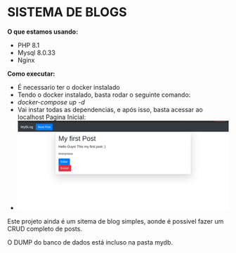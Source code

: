 # SISTEMA DE BLOGS

**O que estamos usando:**
- PHP 8.1
- Mysql 8.0.33
- Nginx

**Como executar:**
- É necessario ter o docker instalado
- Tendo o docker instalado, basta rodar o seguinte comando:
- _docker-compose up -d_
- Vai instar todas as dependencias, e após isso, basta acessar ao localhost
Pagina Inicial:
- ![img.png](img.png)

Este projeto ainda é um sitema de blog simples, aonde é possivel fazer um CRUD completo de posts.



O DUMP do banco de dados está incluso na pasta mydb.